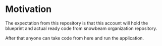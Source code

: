 # Motivation

The expectation from this repository is that this account will hold the blueprint and actual ready code from snowbeam organization repository.

After that anyone can take code from here and run the application.
